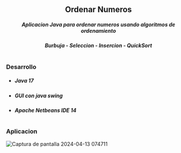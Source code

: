 <h2 align="center"> Ordenar Numeros </h2>
<h5 align="center"> Aplicacion Java para ordenar numeros usando algoritmos de ordenamiento </h5>
<h5 align="center"> Burbuja - Seleccion - Insercion - QuickSort </h5>
<h1></h1>

### Desarrollo
* <h5> Java 17 </h5>
* <h5> GUI con java swing </h5>
* <h5> Apache Netbeans IDE 14 </h5>
<h1></h1>

### Aplicacion
![Captura de pantalla 2024-04-13 074711](https://github.com/JJeveloper/OrdenarNumeros/assets/106100540/806f037e-c1e0-4c64-9230-b324e834c001)
